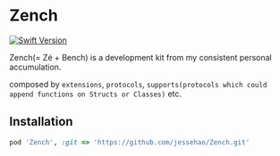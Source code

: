 # Zench

[![Swift Version](https://img.shields.io/badge/swift-4.2-orange.svg)](https://swift.org/blog/swift-4-2-released/)

Zench(= Zé + Bench) is a development kit from my consistent personal accumulation.

composed by `extensions`, `protocols`, `supports(protocols which could append functions on Structs or Classes)` etc.

## Installation
```ruby
pod 'Zench', :git => 'https://github.com/jessehao/Zench.git'
```

